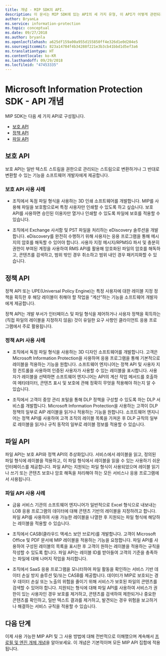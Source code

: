 ```yaml
---
title: 개념 - MIP SDK의 API.
description: 이 문서는 MIP SDK에 있는 API의 세 가지 유형, 이 API가 어떻게 관련되는지, 그리고 각 API의 사용 사례를 이해하는 데 도움이 됩니다.
author: BryanLa
ms.service: information-protection
ms.topic: conceptual
ms.date: 09/27/2018
ms.author: bryanla
ms.openlocfilehash: a625df159a00a955d155850ff4e326d1e0d204e5
ms.sourcegitcommit: 823a14784f4b34288f221e3b3cb41bbd1d5ef3a6
ms.translationtype: HT
ms.contentlocale: ko-KR
ms.lasthandoff: 09/29/2018
ms.locfileid: "47453335"
---
```

# <a name="microsoft-information-protection-sdk---api-concepts"></a>Microsoft Information Protection SDK - API 개념

MIP SDK는 다음 세 가지 API로 구성됩니다.

- [보호 API](#protection-api)
- [정책 API](#policy-api)
- [파일 API](#file-api)

## <a name="protection-api"></a>보호 API

보호 API는 일반 텍스트 스트림을 권한으로 관리되는 스트림으로 변환하거나 그 반대로 변환할 수 있는 기능을 소프트웨어 개발자에게 제공합니다.

### <a name="protection-api-use-cases"></a>보호 API 사용 사례

- 조직에서 독점 파일 형식을 사용하는 3D 인쇄 소프트웨어를 개발합니다. MIP를 사용해 파일을 보호함으로써 특정 사용자만 인쇄할 수 있도록 하고 싶습니다. 보호 API를 사용하면 승인된 이용자만 열거나 인쇄할 수 있도록 파일에 보호를 적용할 수 있습니다. 

- 조직에서 Exchange 사서함 및 PST 파일을 처리하는 eDiscovery 솔루션을 개발합니다. eDiscovery를 완전히 수행하기 위해 사용자는 응용 프로그램을 통해 메시지의 암호를 해독할 수 있어야 합니다. 사용자 지정 메시지/RPMSG 파서 및 충분히 권한이 부여된 계정을 사용하여 RMS API를 활용해 암호화된 파일의 암호를 해독하고, 콘텐츠를 검색하고, 범위 밖인 경우 취소하고 범위 내인 경우 패키지화할 수 있습니다.

## <a name="policy-api"></a>정책 API

정책 API 또는 UPE(Universal Policy Engine)는 특정 사용자에 대한 레이블 지정 정책을 획득한 후 해당 레이블이 취해야 할 작업을 “계산”하는 기능을 소프트웨어 개발자에게 제공합니다.

정책 API는 개발 부서가 인터페이스 및 파일 형식을 제어하거나 사용자 정책을 획득하는(직접 파일의 레이블을 지정하지 않음) 것이 유일한 요구 사항인 클라이언트 응용 프로그램에서 주로 활용됩니다. 

### <a name="policy-api-use-cases"></a>정책 API 사용 사례

- 조직에서 독점 파일 형식을 사용하는 3D 디자인 소프트웨어를 개발합니다. 고객은 Microsoft Information Protection을 사용하며 응용 프로그램을 통해 기본적으로 레이블을 적용하는 기능을 원합니다. 소프트웨어 엔지니어는 정책 API 및 사용자 지정 컨트롤을 사용하여 인증된 사용자가 사용할 수 있는 레이블을 표시합니다. 사용자가 레이블을 선택하면 소프트웨어 엔지니어는 API의 계산 작업 메서드를 호출하여 메타데이터, 콘텐츠 표시 및 보호에 관해 정확히 무엇을 적용해야 하는지 알 수 있습니다.

- 조직에서 고객이 중앙 관리 포털을 통해 DLP 정책을 구성할 수 있도록 하는 DLP 서비스를 개발합니다. Microsoft Information Protection을 사용하는 고객이 DLP 정책의 일부로 AIP 레이블을 읽거나 적용하는 기능을 원합니다. 소프트웨어 엔지니어는 정책 API를 사용하여 고객 조직의 레이블 목록을 가져온 후 DLP 규칙의 일부로 레이블을 읽거나 규칙 동작의 일부로 레이블 정보를 적용할 수 있습니다.

## <a name="file-api"></a>파일 API

파일 API는 보호 API와 정책 API의 추상화입니다. 서비스에서 레이블을 읽고, 정의된 파일 형식에 레이블을 적용하고, 이 파일 형식에서 레이블을 읽을 수 있는 사용하기 쉬운 인터페이스를 제공합니다. 파일 API는 지원되는 파일 형식이 사용되었으며 레이블 읽기나 쓰기 또는 콘텐츠 보호나 암호 해독을 처리해야 하는 모든 서비스나 응용 프로그램에서 사용됩니다.

### <a name="file-api-use-cases"></a>파일 API 사용 사례

- 금융 서비스 기관의 소프트웨어 엔지니어가 일반적으로 Excel 형식으로 내보내는 LOB 응용 프로그램의 데이터에 대해 콘텐츠 기반의 레이블을 지정하려고 합니다. 파일 API를 사용하여 사용 가능한 레이블을 나열한 후 지원되는 파일 형식에 해당하는 레이블을 적용할 수 있습니다.

- 조직에서 CASB(클라우드 액세스 보안 브로커)를 개발합니다. 고객이 Microsoft Office 및 PDF 문서에 MIP 레이블을 적용하는 기능을 요청합니다. 파일 API를 사용하여 구성된 레이블의 목록을 표시한 후 고객이 원하는 레이블을 적용하는 규칙을 작성할 수 있도록 합니다. 파일 API는 레이블 ID를 받아들여 고객의 기준을 충족하는 파일에 대해 나머지 작업을 처리합니다.

- 조직에서 SaaS 응용 프로그램을 모니터하여 파일 활동을 확인하는 서비스 기반 데이터 손실 방지 솔루션 및/또는 CASB를 제공합니다. 데이터가 MIP로 보호되는 경우 데이터 손실 또는 노출의 위험을 줄이기 위해 서비스가 보호된 파일의 콘텐츠를 검색할 수 있어야 합니다. 지원되는 형식에 대해 파일 API를 사용하여 서비스가 권한이 있는 사용자인 경우 보호를 제거하고, 콘텐츠를 검색하여 제한되거나 중요한 콘텐츠를 확인하고, 일반 텍스트 결과를 제거하고, 발견되는 경우 위험을 보고하거나 해결하는 서비스 규칙을 적용할 수 있습니다.

## <a name="next-steps"></a>다음 단계

이제 사용 가능한 MIP API 및 그 사용 방법에 대해 전반적으로 이해했으며 계속해서 [프로필 및 엔진 개체 개념](concept-profile-engine-cpp.md)을 알아보세요. 이 개념은 기본적이며 모든 MIP API 집합에 적용됩니다.